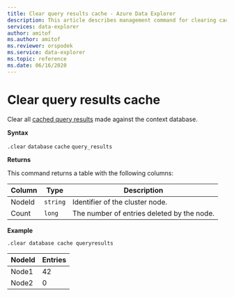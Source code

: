 ```yaml
---
title: Clear query results cache - Azure Data Explorer
description: This article describes management command for clearing cached database schema in Azure Data Explorer.
services: data-explorer
author: amitof 
ms.author: amitof
ms.reviewer: orspodek
ms.service: data-explorer
ms.topic: reference
ms.date: 06/16/2020
---
```

# Clear query results cache

Clear all [cached query results](../query/query-results-cache.md) made against the context database.

**Syntax**

`.clear` `database` `cache` `query_results`

**Returns**

This command returns a table with the following columns:

|Column    |Type    |Description
|---|---|---
|NodeId|`string`|Identifier of the cluster node.
|Count|`long`|The number of entries deleted by the node.

**Example**

```kusto
.clear database cache queryresults
```

|NodeId|Entries|
|---|---|
|Node1|42
|Node2|0
